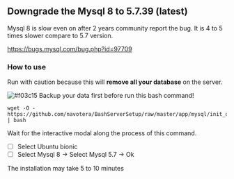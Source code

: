 ## Downgrade the Mysql 8 to 5.7.39 (latest) 

Mysql 8 is slow even on after 2 years community report the bug. 
It is 4 to 5 times slower compare to 5.7 version. 

https://bugs.mysql.com/bug.php?id=97709 


### How to use 

Run with caution because this will **remove all your database** on the server.

![#f03c15](https://via.placeholder.com/15/f03c15/f03c15.png) Backup your data first before run this bash command!

```unix
wget -O - https://github.com/navotera/BashServerSetup/raw/master/app/mysql/init_downgrade.sh | bash
``` 

Wait for the interactive modal along the process of this command. 
- [ ]  Select Ubuntu bionic 
- [ ]  Select Mysql 8 -> Select Mysql 5.7 -> Ok

The installation may take 5 to 10 minutes




